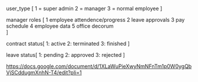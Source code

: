 user_type [
    1 = super admin
    2 = manager
    3 = normal employee
]

manager roles [
    1 employee attendence/progress
    2 leave approvals
    3 pay schedule
    4 employee data
    5 office decorum    
]

contract status[
    1: active
    2: terminated
    3: finished
]

leave status[
    1: pending
    2: approved
    3: rejected
]



https://docs.google.com/document/d/1XLaWuPieXwyNmNFnTm1p0W0ygQbVjSCddugmXnhN-T4/edit?pli=1